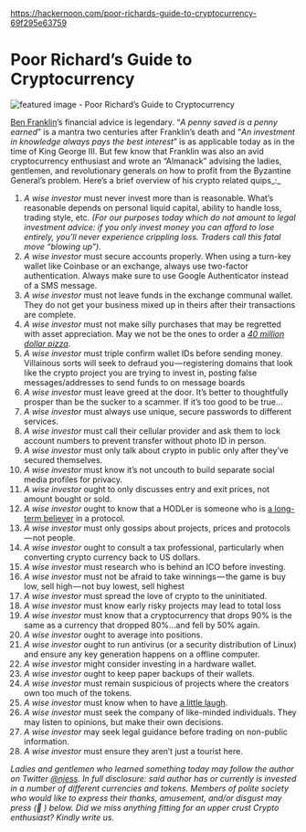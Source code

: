 https://hackernoon.com/poor-richards-guide-to-cryptocurrency-69f295e63759

# Poor Richard’s Guide to Cryptocurrency
![featured image - Poor Richard’s Guide to Cryptocurrency](https://hackernoon.imgix.net/images/1*dT0RSQqh08qldCL4mIpIrw.gif?auto=format&fit=max&w=3840)

[Ben Franklin](http://www.artofmanliness.com/2012/02/15/personal-finance-lessons-from-benjamin-franklin/?ref=hackernoon.com)’s financial advice is legendary. “_A penny saved is a penny earned_” is a mantra two centuries after Franklin’s death and “_An investment in knowledge always pays the best interest_” is as applicable today as in the time of King George III. But few know that Franklin was also an avid cryptocurrency enthusiast and wrote an “Almanack” advising the ladies, gentlemen, and revolutionary generals on how to profit from the Byzantine General’s problem. Here’s a brief overview of his crypto related quips_:_

1.  _A wise investor_  must never invest more than is reasonable. What’s reasonable depends on personal liquid capital, ability to handle loss, trading style, etc.  _(For our purposes today which do not amount to legal investment advice: if you only invest money you can afford to lose entirely, you’ll never experience crippling loss. Traders call this fatal move “blowing up”)._
2.  _A wise investor_  must secure accounts properly. When using a turn-key wallet like Coinbase or an exchange, always use two-factor authentication. Always make sure to use Google Authenticator instead of a SMS message.
3.  _A wise investor_  must not leave funds in the exchange communal wallet. They do not get your business mixed up in theirs after their transactions are complete.
4.  _A wise investor_  must not make silly purchases that may be regretted with asset appreciation. May we not be the ones to order a  [_40 million dollar pizza_](https://www.coindesk.com/bitcoin-pizza-day-celebrating-pizza-bought-10000-btc/?ref=hackernoon.com).
5.  _A wise investor_  must triple confirm wallet IDs before sending money. Villainous sorts will seek to defraud you — registering domains that look like the crypto project you are trying to invest in, posting false messages/addresses to send funds to on message boards
6.  _A wise investor_  must leave greed at the door. It’s better to thoughtfully prosper than be the sucker to a scammer. If it’s too good to be true…
7.  _A wise investor_  must always use unique, secure passwords to different services.
8.  _A wise investor_  must call their cellular provider and ask them to lock account numbers to prevent transfer without photo ID in person.
9.  _A wise investor_  must only talk about crypto in public only after they’ve secured themselves.
10.  _A wise investor_  must know it’s not uncouth to build separate social media profiles for privacy.
11.  _A wise investor_  ought to only discusses entry and exit prices, not amount bought or sold.
12.  _A wise investor_  ought to know that a HODLer is someone who is  [a long-term believer](https://bitcointalk.org/index.php?topic=375643.0&ref=hackernoon.com)  in a protocol.
13.  _A wise investor_  must only gossips about projects, prices and protocols — not people.
14.  _A wise investor_  ought to consult a tax professional, particularly when converting crypto currency back to US dollars.
15.  _A wise investor_  must research who is behind an ICO before investing.
16.  _A wise investor_  must not be afraid to take winnings — the game is buy low, sell high — not buy lowest, sell highest
17.  _A wise investor_  must spread the love of crypto to the uninitiated.
18.  _A wise investor_  must know early risky projects may lead to total loss
19.  _A wise investor_  must know that a cryptocurrency that drops 90% is the same as a currency that dropped 80%…and fell by 50% again.
20.  _A wise investor_  ought to average into positions.
21.  _A wise investor_  ought to run antivirus (or a security distribution of Linux) and ensure any key generation happens on a offline computer.
22.  _A wise investor_  might consider investing in a hardware wallet.
23.  _A wise investor_  ought to keep paper backups of their wallets.
24.  _A wise investor_  must remain suspicious of projects where the creators own too much of the tokens.
25.  _A wise investor_  must know when to have  [a little laugh](https://uetoken.com/?ref=hackernoon.com).
26.  _A wise investor_  must seek the company of like-minded individuals. They may listen to opinions, but make their own decisions.
27.  _A wise investor_  may seek legal guidance before trading on non-public information.
28.  _A wise investor_  must ensure they aren’t just a tourist here.

_Ladies and gentlemen who learned something today may follow the author on Twitter_  [_@njess_](https://twitter.com/njess?ref=hackernoon.com)_. In full disclosure: said author has or currently is invested in a number of different currencies and tokens. Members of polite society who would like to express their thanks, amusement, and/or disgust may press (👏 ) below. Did we miss anything fitting for an upper crust Crypto enthusiast? Kindly write us._